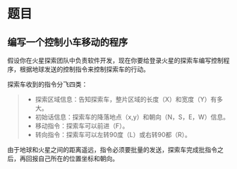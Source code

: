 # 题目
## 编写一个控制小车移动的程序
假设你在火星探索团队中负责软件开发，现在你要给登录火星的探索车编写控制程序，根据地球发送的控制指令来控制探索车的行动。

探索车收到的指令分飞四类：
>* 探索区域信息：告知探索车，整片区域的长度（X）和宽度（Y）有多大。
>* 初始话信息：探索车的降落地点（x,y）和朝向（N，S，E，W）信息。
>* 移动指令：探索车可以前进（F）。
>* 转向指令：探索车可以左转90度（L）或右转90都（R）。

由于地球和火星之间的距离遥远，指令必须要批量的发送，探索车完成批指令之后，再回报自己所在的位置坐标和朝向。
